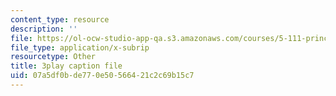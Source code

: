```yaml
---
content_type: resource
description: ''
file: https://ol-ocw-studio-app-qa.s3.amazonaws.com/courses/5-111-principles-of-chemical-science-fall-2008/07a5df0bde770e50566421c2c69b15c7_C_Kg0EMPEJ8.srt
file_type: application/x-subrip
resourcetype: Other
title: 3play caption file
uid: 07a5df0b-de77-0e50-5664-21c2c69b15c7
---
```

